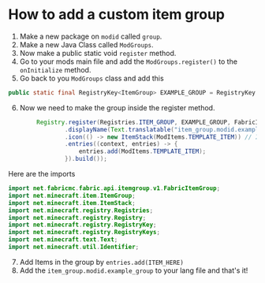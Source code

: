 # How to add a custom item group
1. Make a new package on `modid` called `group`.
2. Make a new Java Class called `ModGroups`.
3. Now make a public static void `register` method.
4. Go to your mods main file and add the `ModGroups.register()` to the `onInitialize` method.
5. Go back to you `ModGroups` class and add this
```java
public static final RegistryKey<ItemGroup> EXAMPLE_GROUP = RegistryKey.of(RegistryKeys.ITEM_GROUP, new Identifier(TemplateModMain.MOD_ID, "example_group"));
```
6. Now we need to make the group inside the register method.
```java
        Registry.register(Registries.ITEM_GROUP, EXAMPLE_GROUP, FabricItemGroup.builder()
                .displayName(Text.translatable("item_group.modid.example_group")) // translation key
                .icon(() -> new ItemStack(ModItems.TEMPLATE_ITEM)) // Item on the group tab
                .entries((context, entries) -> {
                    entries.add(ModItems.TEMPLATE_ITEM);
                }).build());
```
Here are the imports
```java
import net.fabricmc.fabric.api.itemgroup.v1.FabricItemGroup;
import net.minecraft.item.ItemGroup;
import net.minecraft.item.ItemStack;
import net.minecraft.registry.Registries;
import net.minecraft.registry.Registry;
import net.minecraft.registry.RegistryKey;
import net.minecraft.registry.RegistryKeys;
import net.minecraft.text.Text;
import net.minecraft.util.Identifier;
```
7. Add Items in the group by `entries.add(ITEM_HERE)`
8. Add the `item_group.modid.example_group` to your lang file and that's it!